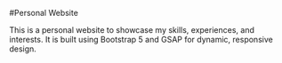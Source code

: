 #Personal Website

This is a personal website to showcase my skills, experiences, and interests. It is built using Bootstrap 5 and GSAP for dynamic, responsive design.
